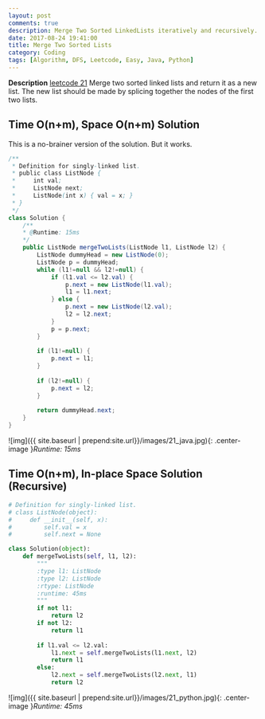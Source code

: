 ```yaml
---
layout: post
comments: true
description: Merge Two Sorted LinkedLists iteratively and recursively.
date: 2017-08-24 19:41:00
title: Merge Two Sorted Lists
category: Coding
tags: [Algorithm, DFS, Leetcode, Easy, Java, Python]
---
```


**Description**
[leetcode 21](https://leetcode.com/problems/merge-two-sorted-lists/description/)
Merge two sorted linked lists and return it as a new list. The new list should be made by splicing together the nodes of the first two lists.

## Time O(n+m), Space O(n+m) Solution

This is a no-brainer version of the solution. But it works.

```java
/**
 * Definition for singly-linked list.
 * public class ListNode {
 *     int val;
 *     ListNode next;
 *     ListNode(int x) { val = x; }
 * }
 */
class Solution {
    /**
    * @Runtime: 15ms
    */
    public ListNode mergeTwoLists(ListNode l1, ListNode l2) {
        ListNode dummyHead = new ListNode(0);
        ListNode p = dummyHead;
        while (l1!=null && l2!=null) {
            if (l1.val <= l2.val) {
                p.next = new ListNode(l1.val);
                l1 = l1.next;
            } else {
                p.next = new ListNode(l2.val);
                l2 = l2.next;
            }
            p = p.next;
        }
        
        if (l1!=null) {
            p.next = l1;
        }
        
        if (l2!=null) {
            p.next = l2;
        }
        
        return dummyHead.next;
    }
}
```

![img]({{ site.baseurl | prepend:site.url}}/images/21_java.jpg){: .center-image }*Runtime: 15ms*

## Time O(n+m), In-place Space Solution (Recursive)

```python
# Definition for singly-linked list.
# class ListNode(object):
#     def __init__(self, x):
#         self.val = x
#         self.next = None

class Solution(object):
    def mergeTwoLists(self, l1, l2):
        """
        :type l1: ListNode
        :type l2: ListNode
        :rtype: ListNode
        :runtime: 45ms
        """
        if not l1:
            return l2
        if not l2:
            return l1
            
        if l1.val <= l2.val:
            l1.next = self.mergeTwoLists(l1.next, l2)
            return l1
        else:
            l2.next = self.mergeTwoLists(l2.next, l1)
            return l2
```
        
![img]({{ site.baseurl | prepend:site.url}}/images/21_python.jpg){: .center-image }*Runtime: 45ms*